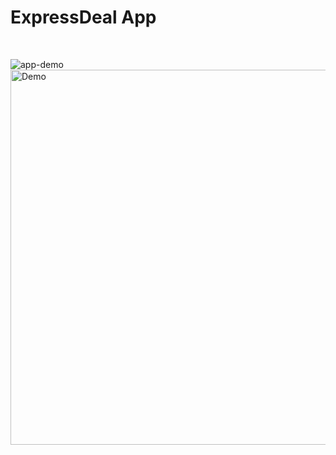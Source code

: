 # ExpressDeal App
<br>

![app-demo](https://i.imgur.com/78UNw6x.gif)
<img src="https://i.imgur.com/mZeE9KA.gif" alt="Demo" height="600" style="display: block; margin:auto;">
